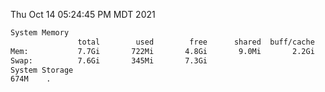 Thu Oct 14 05:24:45 PM MDT 2021
```bash
System Memory
               total        used        free      shared  buff/cache   available
Mem:           7.7Gi       722Mi       4.8Gi       9.0Mi       2.2Gi       6.6Gi
Swap:          7.6Gi       345Mi       7.3Gi
System Storage
674M	.
```
